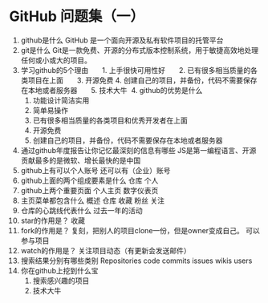 # GitHub 问题集（一）
  1. github是什么
     GitHub 是一个面向开源及私有软件项目的托管平台
  2. git是什么
     Git是一款免费、开源的分布式版本控制系统，用于敏捷高效地处理任何或小或大的项目。
  3. 学习github的5个理由
       1. 上手很快可用性好
       2. 已有很多相当质量的各类项目在上面
       3. 开源免费
       4. 创建自己的项目，并备份，代码不需要保存在本地或者服务器
       5. 技术大牛
  4. github的优势是什么
        1. 功能设计简洁实用
        2. 简单易操作
        3. 已有很多相当质量的各类项目和优秀开发者在上面
        4. 开源免费
        5. 创建自己的项目，并备份，代码不需要保存在本地或者服务器
  5. 通过github年度报告让你记忆最深刻的信息有哪些
     JS是第一编程语言、开源贡献最多的是微软、增长最快的是中国
  6. github上有可以个人账号 还可以有（企业）账号
  7. github上面的两个组成要素是什么
     仓库 个人
  8. github上两个重要页面
     个人主页 数字仪表页
  9. 主页菜单都包含什么
      概述 仓库 收藏 粉丝 关注
  10. 仓库的心跳线代表什么
      过去一年的活动
  11. star的作用是？
       收藏
  12. fork的作用是？
      复刻，把别人的项目clone一份，但是owner变成自己。 可以参与项目
  13. watch的作用是？
      关注项目动态（有更新会发送邮件）
  14. 搜索结果分别有哪些类别
      Repositories  code commits issues wikis users
  15. 你在github上挖到什么宝
        1. 搜索感兴趣的项目
        2. 技术大牛
